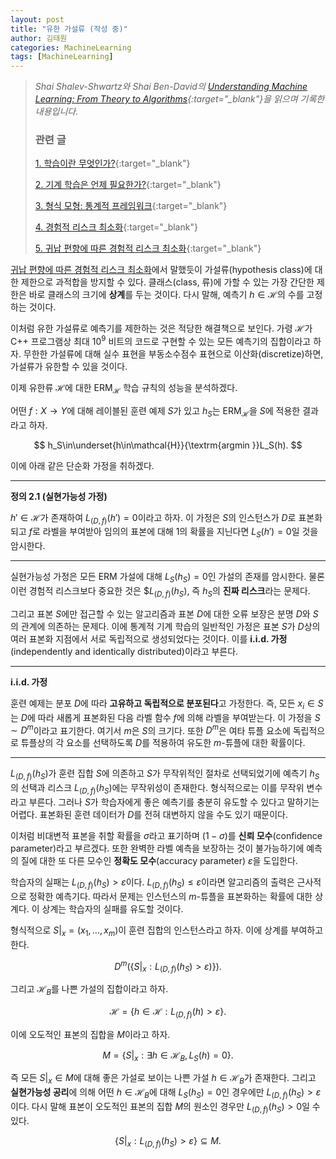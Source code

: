 ```yaml
---
layout: post
title: "유한 가설류 (작성 중)"
author: 김태원
categories: MachineLearning
tags: [MachineLearning]
---
```


> *Shai Shalev-Shwartz와 Shai Ben-David의 [Understanding Machine Learning: From Theory to Algorithms](https://www.cs.huji.ac.il/~shais/UnderstandingMachineLearning/understanding-machine-learning-theory-algorithms.pdf){:target="_blank"}을 읽으며 기록한 내용입니다.*
>
> <h3>관련 글</h3>
>
> [1. 학습이란 무엇인가?](https://pangmoo-ktw.github.io/pangmoo-KTW/uml0){:target="_blank"} 
>
> [2. 기계 학습은 언제 필요한가?](https://pangmoo-ktw.github.io/pangmoo-KTW/uml02){:target="_blank"}
>
> [3. 형식 모형: 통계적 프레임워크](https://pangmoo-ktw.github.io/pangmoo-KTW/uml21){:target="_blank"}
>
> [4. 경험적 리스크 최소화](https://pangmoo-ktw.github.io/pangmoo-KTW/uml22){:target="_blank"}
>
> [5. 귀납 편향에 따른 경험적 리스크 최소화](https://pangmoo-ktw.github.io/pangmoo-KTW/uml23){:target="_blank"}

[귀납 편향에 따른 경험적 리스크 최소화](https://pangmoo-ktw.github.io/pangmoo-KTW/uml23)에서 말했듯이 가설류(hypothesis class)에 대한 제한으로 과적합을 방지할  수 있다.
클래스(class, 류)에 가할 수 있는 가장 간단한 제한은 바로 클래스의 크기에 **상계**를 두는 것이다.
다시 말해, 예측기 $h\in\mathcal{H}$의 수를 고정하는 것이다. 

이처럼 유한 가설류로 예측기를 제한하는 것은 적당한 해결책으로 보인다. 
가령 $\mathcal{H}$가 C++ 프로그램상 최대 $10^9$ 비트의 코드로 구현할 수 있는 모든 예측기의 집합이라고 하자. 
무한한 가설류에 대해 실수 표현을 부동소수점수 표현으로 이산화(discretize)하면, 가설류가 유한할 수 있을 것이다.

이제 유한류 $\mathcal{H}$에 대한 $\textrm{ERM}_{\mathcal{H}}$ 학습 규칙의 성능을 분석하겠다.

어떤 $f:X\rightarrow Y$에 대해 레이블된 훈련 예제 $S$가 있고 $h_S$는 $\textrm{ERM}_{\mathcal{H}}$을 $S$에 적용한 결과라고 하자.

$$
h_S\in\underset{h\in\mathcal{H}}{\textrm{argmin }}L_S(h).
$$

이에 아래 같은 단순화 가정을 취하겠다.

---
**정의 2.1 (실현가능성 가정)**

$h'\in\mathcal{H}$가 존재하여 $L_{(D,f)}(h')=0$이라고 하자. 
이 가정은 $S$의 인스턴스가 $D$로 표본화되고 $f$로 라벨을 부여받아  임의의 표본에 대해 $1$의 확률을 지닌다면 $L_S(h')=0$일 것을 암시한다.

---

실현가능성 가정은 모든 $\mathrm{ERM}$ 가설에 대해 $L_S(h_S)=0$인 가설의 존재를 암시한다.
물론 이런 경험적 리스크보다 중요한 것은 $$L_{(D,f)}(h_S)$, 즉 $h_S$의 **진짜 리스크**라는 문제다.

그리고 표본 $S$에만 접근할 수 있는 알고리즘과 표본 $D$에 대한 오류 보장은 분명 $D$와 $S$의 관계에 의존하는 문제다. 
이에 통계적 기계 학습의 일반적인 가정은 표본 $S$가 $D$상의 여러 표본화 지점에서 서로 독립적으로 생성되었다는 것이다. 
이를 **i.i.d. 가정**(independently and identically distributed)이라고 부른다.

---
**i.i.d. 가정** 

훈련 예제는 분포 $D$에 따라 **고유하고 독립적으로 분포된다**고 가정한다.
즉, 모든 $x_i\in S$는 $D$에 따라 새롭게 표본화된 다음 라벨 함수 $f$에 의해 라벨을 부여받는다.
이 가정을 $S\sim D^m$이라고 표기한다.
여기서 $m$은 $S$의 크기다.
또한 $D^m$은 여타 튜플 요소에 독립적으로 튜플상의 각 요소를 선택하도록 $D$를 적용하여 유도한 $m$-튜플에 대한 확률이다.

---

$L_(D,f)(h_S)$가 훈련 집합 $S$에 의존하고 $S$가 무작위적인 절차로 선택되었기에 예측기 $h_S$의 선택과 리스크 $L_{(D,f)}(h_S)$에는 무작위성이 존재한다. 
형식적으로는 이를 무작위 변수라고 부른다.
그러나 $S$가 학습자에게 좋은 예측기를 충분히 유도할 수 있다고 말하기는 어렵다. 
표본화된 훈련 데이터가 $D$를 전혀 대변하지 않을 수도 있기 때문이다. 

이처럼 비대변적 표본을 취할 확률을 $\sigma$라고 표기하며 $(1-\sigma)$를 **신뢰 모수**(confidence parameter)라고 부르겠다.
또한 완벽한 라벨 예측을 보장하는 것이 불가능하기에 예측의 질에 대한 또 다른 모수인 **정확도 모수**(accuracy parameter) $\varepsilon$을 도입한다.

학습자의 실패는 $L_{(D,f)}(h_S)>\varepsilon$이다.
$L_{(D,f)}(h_S)\leq\varepsilon$이라면 알고리즘의 출력은 근사적으로 정확한 예측기다. 
따라서 문제는 인스턴스의 $m$-튜플을 표본화하는 확률에 대한 상계다.
이 상계는 학습자의 실패를 유도할 것이다.

형식적으로 $S|_x=(x_1,\ldots,x_m)$이 훈련 집합의 인스턴스라고 하자.
이에 상계를 부여하고 한다.

$$
D^m(\lbrace S|_x:L_{(D,f)}(h_S)>\varepsilon)\rbrace).
$$

그리고 $\mathcal{H}_B$를 나쁜 가설의 집합이라고 하자.

$$
\mathcal{H}=\lbrace h\in\mathcal{H}:L_{(D,f)}(h)>\varepsilon\rbrace.
$$

이에 오도적인 표본의 집합을 $M$이라고 하자.

$$
M=\lbrace S|_x:\exists h\in\mathcal{H}_B,L_S(h)=0\rbrace.
$$

즉 모든 $S|_x\in M$에 대해 좋은 가설로 보이는 나쁜 가설 $h\in\mathcal{H}_B$가 존재한다. 
그리고 **실현가능성 공리**에 의해 어떤 $h\in\mathcal{H}_B$에 대해 $L_S(h_S)=0$인 경우에만 $L_{(D,f)}(h_S)>\varepsilon$이다.
다시 말해 표본이 오도적인 표본의 집합 $M$의 원소인 경우만 $L_(D,f)(h_S)>0$일 수 있다.

$$
\lbrace S|_x:L_{(D,f)}(h_S)>\varepsilon\rbrace\subseteq M.
$$
